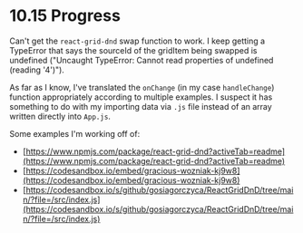 # 10.15 Progress

Can't get the `react-grid-dnd` swap function to work. I keep getting a TypeError that says the sourceId of the gridItem being swapped is undefined ("Uncaught TypeError: Cannot read properties of undefined (reading '4')").

As far as I know, I've translated the `onChange` (in my case `handleChange`) function appropriately according to multiple examples. I suspect it has something to do with my importing data via `.js` file instead of an array written directly into `App.js`.

Some examples I'm working off of:

- [https://www.npmjs.com/package/react-grid-dnd?activeTab=readme](https://www.npmjs.com/package/react-grid-dnd?activeTab=readme)
- [https://codesandbox.io/embed/gracious-wozniak-kj9w8](https://codesandbox.io/embed/gracious-wozniak-kj9w8)
- [https://codesandbox.io/s/github/gosiagorczyca/ReactGridDnD/tree/main/?file=/src/index.js](https://codesandbox.io/s/github/gosiagorczyca/ReactGridDnD/tree/main/?file=/src/index.js)
